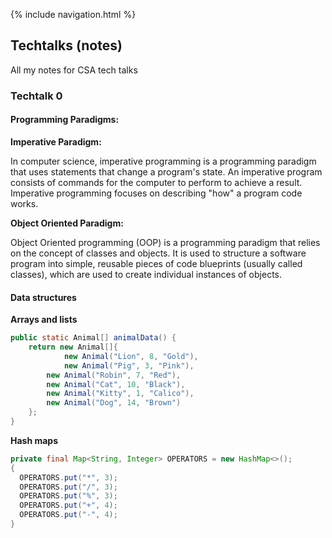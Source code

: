 {% include navigation.html %}

## Techtalks (notes)

All my notes for CSA tech talks

### Techtalk 0

#### Programming Paradigms:

**Imperative Paradigm:**

In computer science, imperative programming is a programming paradigm that uses statements that change a program's state. An imperative program consists of commands for the computer to perform to achieve a result. Imperative programming focuses on describing "how" a program code works.

**Object Oriented Paradigm:**

Object Oriented programming (OOP) is a programming paradigm that relies on the concept of classes and objects. It is used to structure a software program into simple, reusable pieces of code blueprints (usually called classes), which are used to create individual instances of objects.

#### Data structures

**Arrays and lists**

```java
public static Animal[] animalData() {
	return new Animal[]{
	        new Animal("Lion", 8, "Gold"),
	        new Animal("Pig", 3, "Pink"),
		new Animal("Robin", 7, "Red"),
		new Animal("Cat", 10, "Black"),
		new Animal("Kitty", 1, "Calico"),
		new Animal("Dog", 14, "Brown")
	};
}
```

**Hash maps**

```java
private final Map<String, Integer> OPERATORS = new HashMap<>();
{
  OPERATORS.put("*", 3);
  OPERATORS.put("/", 3);
  OPERATORS.put("%", 3);
  OPERATORS.put("+", 4);
  OPERATORS.put("-", 4);
}
```
